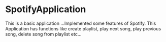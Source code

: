 # SpotifyApplication
This is a basic application ...Implemented some features of Spotify.
This Application has functions like create playlist, play next song, play previous song, delete song from playlist etc... 
